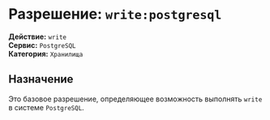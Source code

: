# Разрешение: `write:postgresql`

**Действие:** `write`  
**Сервис:** `PostgreSQL`  
**Категория:** `Хранилища`

## Назначение
Это базовое разрешение, определяющее возможность выполнять `write` в системе `PostgreSQL`.
